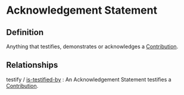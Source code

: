 # Acknowledgement Statement

## Definition
Anything that testifies, demonstrates or acknowledges a [Contribution](../entities/Contribution.md).

## Relationships
<a name="rel__testify">testify</a> / [is-testified-by](../entities/Contribution.md#user-content-rel__is-testified-by) : An Acknowledgement Statement testifies a [Contribution](../entities/Contribution.md).
